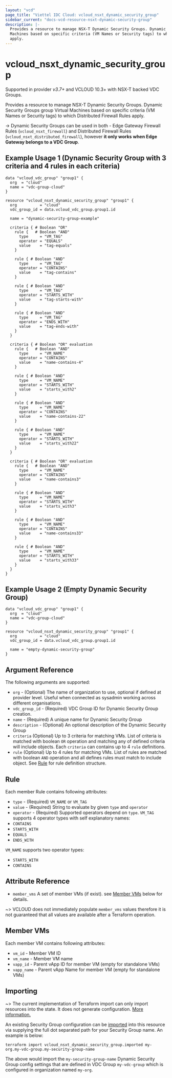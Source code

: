```yaml
---
layout: "vcd"
page_title: "Viettel IDC Cloud: vcloud_nsxt_dynamic_security_group"
sidebar_current: "docs-vcd-resource-nsxt-dynamic-security-group"
description: |-
  Provides a resource to manage NSX-T Dynamic Security Groups. Dynamic Security Groups group Virtual
  Machines based on specific criteria (VM Names or Security tags) to which Distributed Firewall Rules
  apply.
---
```


# vcloud\_nsxt\_dynamic\_security\_group

Supported in provider *v3.7+* and VCLOUD 10.3+ with NSX-T backed VDC Groups.

Provides a resource to manage NSX-T Dynamic Security Groups. Dynamic Security Groups group Virtual
Machines based on specific criteria (VM Names or Security tags) to which Distributed Firewall Rules
apply.

-> Dynamic Security Groups can be used in both - Edge Gateway Firewall Rules (`vcloud_nsxt_firewall`)
and Distributed Firewall Rules (`vcloud_nsxt_distributed_firewall`), however **it only works when Edge
Gateway belongs to a VDC Group**.

## Example Usage 1 (Dynamic Security Group with 3 criteria and 4 rules in each criteria)

```hcl
data "vcloud_vdc_group" "group1" {
  org  = "cloud"
  name = "vdc-group-cloud"
}

resource "vcloud_nsxt_dynamic_security_group" "group1" {
  org          = "cloud"
  vdc_group_id = data.vcloud_vdc_group.group1.id

  name = "dynamic-security-group-example"

  criteria { # Boolean "OR"
    rule {   # Boolean "AND"
      type     = "VM_TAG"
      operator = "EQUALS"
      value    = "tag-equals"
    }

    rule { # Boolean "AND"
      type     = "VM_TAG"
      operator = "CONTAINS"
      value    = "tag-contains"
    }

    rule { # Boolean "AND"
      type     = "VM_TAG"
      operator = "STARTS_WITH"
      value    = "tag-starts-with"
    }

    rule { # Boolean "AND"
      type     = "VM_TAG"
      operator = "ENDS_WITH"
      value    = "tag-ends-with"
    }
  }

  criteria { # Boolean "OR" evaluation
    rule {   # Boolean "AND"
      type     = "VM_NAME"
      operator = "CONTAINS"
      value    = "name-contains-4"
    }

    rule { # Boolean "AND"
      type     = "VM_NAME"
      operator = "STARTS_WITH"
      value    = "starts_with2"
    }

    rule { # Boolean "AND"
      type     = "VM_NAME"
      operator = "CONTAINS"
      value    = "name-contains-22"
    }

    rule { # Boolean "AND"
      type     = "VM_NAME"
      operator = "STARTS_WITH"
      value    = "starts_with22"
    }
  }

  criteria { # Boolean "OR" evaluation
    rule {   # Boolean "AND"
      type     = "VM_NAME"
      operator = "CONTAINS"
      value    = "name-contains3"
    }

    rule { # Boolean "AND"
      type     = "VM_NAME"
      operator = "STARTS_WITH"
      value    = "starts_with3"
    }

    rule { # Boolean "AND"
      type     = "VM_NAME"
      operator = "CONTAINS"
      value    = "name-contains33"
    }

    rule { # Boolean "AND"
      type     = "VM_NAME"
      operator = "STARTS_WITH"
      value    = "starts_with33"
    }
  }
}
```

## Example Usage 2 (Empty Dynamic Security Group)
```hcl
data "vcloud_vdc_group" "group1" {
  org  = "cloud"
  name = "vdc-group-cloud"
}

resource "vcloud_nsxt_dynamic_security_group" "group1" {
  org          = "cloud"
  vdc_group_id = data.vcloud_vdc_group.group1.id

  name = "empty-dynamic-security-group"
}
```

## Argument Reference

The following arguments are supported:

* `org` - (Optional) The name of organization to use, optional if defined at provider level. Useful
  when connected as sysadmin working across different organisations.
* `vdc_group_id` - (Required) VDC Group ID for Dynamic Security Group creation.
* `name` - (Required) A unique name for Dynamic Security Group
* `description` - (Optional) An optional description of the Dynamic Security Group
* `criteria` (Optional) Up to 3 criteria for matching VMs. List of criteria is matched with boolean
  `OR` operation and matching any of defined criteria will include objects. Each `criteria` can
  contains up to 4 `rule` definitions.
* `rule` (Optional) Up to 4 rules for matching VMs. List of rules are matched with boolean `AND`
  operation and all defines rules must match to include object. See [Rule](#rule) for rule
  definition structure.


<a id="rule"></a>
## Rule

Each member Rule contains following attributes:

* `type` - (Required) `VM_NAME` or `VM_TAG`
* `value` - (Required) String to evaluate by given `type` and `operator`
* `operator` - (Required) Supported operators depend on `type`. `VM_TAG` supports 4 operator types
  with self explanatory names:
 * `CONTAINS`
 * `STARTS_WITH`
 * `EQUALS`
 * `ENDS_WITH`

`VM_NAME` supports two operator types:
 * `STARTS_WITH`
 * `CONTAINS`

## Attribute Reference
* `member_vms` A set of member VMs (if exist). see [Member VMs](#member-vms) below for details.

~> VCLOUD does not immediately populate `member_vms` values therefore it is not guaranteed that all
values are available after a Terraform operation.

<a id="member-vms"></a>
## Member VMs

Each member VM contains following attributes:

* `vm_id` - Member VM ID
* `vm_name` - Member VM name
* `vapp_id` - Parent vApp ID for member VM (empty for standalone VMs)
* `vapp_name` - Parent vApp Name for member VM (empty for standalone VMs)

## Importing

~> The current implementation of Terraform import can only import resources into the state.
It does not generate configuration. [More information.](https://www.terraform.io/docs/import/)

An existing Security Group configuration can be [imported][docs-import] into this resource
via supplying the full dot separated path for your Security Group name. An example is
below:

[docs-import]: https://www.terraform.io/docs/import/

```
terraform import vcloud_nsxt_dynamic_security_group.imported my-org.my-vdc-group.my-security-group-name
```

The above would import the `my-security-group-name` Dynamic Security Group config settings that are
defined in VDC Group `my-vdc-group` which is configured in organization named `my-org`.
